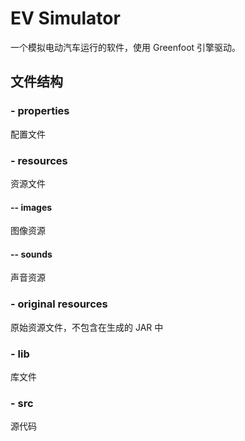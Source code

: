 # EV Simulator
一个模拟电动汽车运行的软件，使用 Greenfoot 引擎驱动。

## 文件结构
### - properties 
配置文件
### - resources 
资源文件
#### -- images 
图像资源
#### -- sounds 
声音资源
### - original resources 
原始资源文件，不包含在生成的 JAR 中
### - lib
库文件
### - src
源代码
